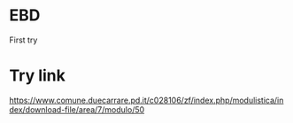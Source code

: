 # EBD
First try
# Try link
https://www.comune.duecarrare.pd.it/c028106/zf/index.php/modulistica/index/download-file/area/7/modulo/50
